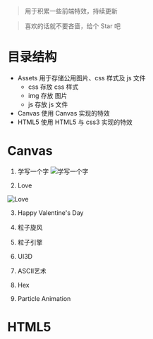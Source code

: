 > 用于积累一些前端特效，持续更新

> 喜欢的话就不要吝啬，给个 Star 吧

# 目录结构
* Assets 用于存储公用图片、css 样式及 js 文件
    * css  存放 css 样式
    * img  存放 图片
    * js   存放 js 文件
* Canvas  使用 Canvas 实现的特效
* HTML5   使用 HTML5 与 css3 实现的特效

# Canvas

 1. 学写一个字
 ![学写一个字](http://img.blog.csdn.net/20170605154554394?watermark/2/text/aHR0cDovL2Jsb2cuY3Nkbi5uZXQvaHZrQ29kZXI=/font/5a6L5L2T/fontsize/400/fill/I0JBQkFCMA==/dissolve/70/gravity/SouthEast)

 2. Love
 
 ![Love](http://img.blog.csdn.net/20170605152734775?watermark/2/text/aHR0cDovL2Jsb2cuY3Nkbi5uZXQvaHZrQ29kZXI=/font/5a6L5L2T/fontsize/400/fill/I0JBQkFCMA==/dissolve/70/gravity/SouthEast)

 3. Happy Valentine's Day

 4. 粒子旋风

 5. 粒子引擎

 6. UI3D
 7. ASCII艺术
 8. Hex
 9. Particle Animation


# HTML5

